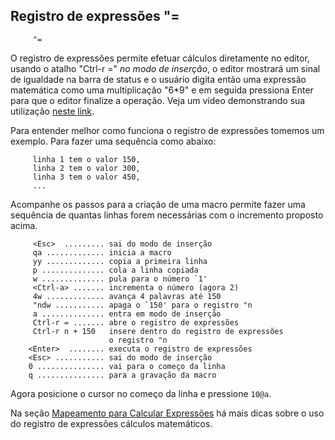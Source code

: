 Registro de expressões "=
-------------------------

         "=

O registro de expressões permite efetuar cálculos diretamente no editor,
usando o atalho "Ctrl-r =" *no modo de
inserção*, o editor mostrará um sinal de igualdade na barra de
status e o usuário digita então uma expressão matemática como uma
multiplicação "6\*9" e em seguida pressiona
Enter para que o editor finalize a operação. Veja um vídeo
demonstrando sua utilização [neste
link](http://vimeo.com/2967392).

Para entender melhor como funciona o registro de expressões tomemos um
exemplo. Para fazer uma sequência como abaixo:

         linha 1 tem o valor 150,
         linha 2 tem o valor 300,
         linha 3 tem o valor 450,
         ...

Acompanhe os passos para a criação de uma macro permite fazer uma
sequência de quantas linhas forem necessárias com o incremento proposto
acima.

         <Esc>  ......... sai do modo de inserção
         qa ............. inicia a macro
         yy ............. copia a primeira linha
         p .............. cola a linha copiada
         w .............. pula para o número `1'
         <Ctrl-a> ....... incrementa o número (agora 2)
         4w ............. avança 4 palavras até 150
         "ndw ........... apaga o `150' para o registro "n
         a .............. entra em modo de inserção
         Ctrl-r = ....... abre o registro de expressões
         Ctrl-r n + 150   insere dentro do registro de expressões
                          o registro "n
        <Enter>  ........ executa o registro de expressões
        <Esc> ........... sai do modo de inserção
        0 ............... vai para o começo da linha
        q ............... para a gravação da macro

Agora posicione o cursor no começo da linha e pressione `10@a`.

Na seção [Mapeamento para Calcular Expressões](../capitulo_12/mapeamento_para_calcular_expressoes.md) há mais dicas
sobre o uso do registro de expressões cálculos matemáticos.
